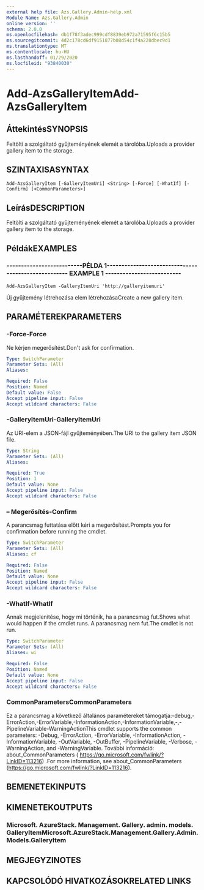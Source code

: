 ```yaml
---
external help file: Azs.Gallery.Admin-help.xml
Module Name: Azs.Gallery.Admin
online version: ''
schema: 2.0.0
ms.openlocfilehash: db1f78f3adec999cdf8839eb972a71595f6c15b5
ms.sourcegitcommit: 4d2c178cd6df9151877b08d54c1f4a228dbec9d1
ms.translationtype: MT
ms.contentlocale: hu-HU
ms.lasthandoff: 01/29/2020
ms.locfileid: "93840030"
---
```

# <span data-ttu-id="0b6f9-101">Add-AzsGalleryItem</span><span class="sxs-lookup"><span data-stu-id="0b6f9-101">Add-AzsGalleryItem</span></span>

## <span data-ttu-id="0b6f9-102">Áttekintés</span><span class="sxs-lookup"><span data-stu-id="0b6f9-102">SYNOPSIS</span></span>
<span data-ttu-id="0b6f9-103">Feltölti a szolgáltató gyűjteményének elemét a tárolóba.</span><span class="sxs-lookup"><span data-stu-id="0b6f9-103">Uploads a provider gallery item to the storage.</span></span>

## <span data-ttu-id="0b6f9-104">SZINTAXISA</span><span class="sxs-lookup"><span data-stu-id="0b6f9-104">SYNTAX</span></span>

```
Add-AzsGalleryItem [-GalleryItemUri] <String> [-Force] [-WhatIf] [-Confirm] [<CommonParameters>]
```

## <span data-ttu-id="0b6f9-105">Leírás</span><span class="sxs-lookup"><span data-stu-id="0b6f9-105">DESCRIPTION</span></span>
<span data-ttu-id="0b6f9-106">Feltölti a szolgáltató gyűjteményének elemét a tárolóba.</span><span class="sxs-lookup"><span data-stu-id="0b6f9-106">Uploads a provider gallery item to the storage.</span></span>

## <span data-ttu-id="0b6f9-107">Példák</span><span class="sxs-lookup"><span data-stu-id="0b6f9-107">EXAMPLES</span></span>

### <span data-ttu-id="0b6f9-108">--------------------------PÉLDA 1--------------------------</span><span class="sxs-lookup"><span data-stu-id="0b6f9-108">-------------------------- EXAMPLE 1 --------------------------</span></span>
```
Add-AzsGalleryItem -GalleryItemUri 'http://galleryitemuri'
```

<span data-ttu-id="0b6f9-109">Új gyűjtemény létrehozása elem létrehozása</span><span class="sxs-lookup"><span data-stu-id="0b6f9-109">Create a new gallery item.</span></span>

## <span data-ttu-id="0b6f9-110">PARAMÉTEREK</span><span class="sxs-lookup"><span data-stu-id="0b6f9-110">PARAMETERS</span></span>

### <span data-ttu-id="0b6f9-111">-Force</span><span class="sxs-lookup"><span data-stu-id="0b6f9-111">-Force</span></span>
<span data-ttu-id="0b6f9-112">Ne kérjen megerősítést.</span><span class="sxs-lookup"><span data-stu-id="0b6f9-112">Don't ask for confirmation.</span></span>

```yaml
Type: SwitchParameter
Parameter Sets: (All)
Aliases: 

Required: False
Position: Named
Default value: False
Accept pipeline input: False
Accept wildcard characters: False
```

### <span data-ttu-id="0b6f9-113">-GalleryItemUri</span><span class="sxs-lookup"><span data-stu-id="0b6f9-113">-GalleryItemUri</span></span>
<span data-ttu-id="0b6f9-114">Az URI-elem a JSON-fájl gyűjteményében.</span><span class="sxs-lookup"><span data-stu-id="0b6f9-114">The URI to the gallery item JSON file.</span></span>

```yaml
Type: String
Parameter Sets: (All)
Aliases: 

Required: True
Position: 1
Default value: None
Accept pipeline input: False
Accept wildcard characters: False
```

### <span data-ttu-id="0b6f9-115">– Megerősítés</span><span class="sxs-lookup"><span data-stu-id="0b6f9-115">-Confirm</span></span>
<span data-ttu-id="0b6f9-116">A parancsmag futtatása előtt kéri a megerősítést.</span><span class="sxs-lookup"><span data-stu-id="0b6f9-116">Prompts you for confirmation before running the cmdlet.</span></span>

```yaml
Type: SwitchParameter
Parameter Sets: (All)
Aliases: cf

Required: False
Position: Named
Default value: None
Accept pipeline input: False
Accept wildcard characters: False
```

### <span data-ttu-id="0b6f9-117">-WhatIf</span><span class="sxs-lookup"><span data-stu-id="0b6f9-117">-WhatIf</span></span>
<span data-ttu-id="0b6f9-118">Annak megjelenítése, hogy mi történik, ha a parancsmag fut.</span><span class="sxs-lookup"><span data-stu-id="0b6f9-118">Shows what would happen if the cmdlet runs.</span></span>
<span data-ttu-id="0b6f9-119">A parancsmag nem fut.</span><span class="sxs-lookup"><span data-stu-id="0b6f9-119">The cmdlet is not run.</span></span>

```yaml
Type: SwitchParameter
Parameter Sets: (All)
Aliases: wi

Required: False
Position: Named
Default value: None
Accept pipeline input: False
Accept wildcard characters: False
```

### <span data-ttu-id="0b6f9-120">CommonParameters</span><span class="sxs-lookup"><span data-stu-id="0b6f9-120">CommonParameters</span></span>
<span data-ttu-id="0b6f9-121">Ez a parancsmag a következő általános paramétereket támogatja:-debug,-ErrorAction,-ErrorVariable,-InformationAction,-InformationVariable,-,-PipelineVariable-WarningAction</span><span class="sxs-lookup"><span data-stu-id="0b6f9-121">This cmdlet supports the common parameters: -Debug, -ErrorAction, -ErrorVariable, -InformationAction, -InformationVariable, -OutVariable, -OutBuffer, -PipelineVariable, -Verbose, -WarningAction, and -WarningVariable.</span></span> <span data-ttu-id="0b6f9-122">További információ: about_CommonParameters ( https://go.microsoft.com/fwlink/?LinkID=113216) .</span><span class="sxs-lookup"><span data-stu-id="0b6f9-122">For more information, see about_CommonParameters (https://go.microsoft.com/fwlink/?LinkID=113216).</span></span>

## <span data-ttu-id="0b6f9-123">BEMENETEK</span><span class="sxs-lookup"><span data-stu-id="0b6f9-123">INPUTS</span></span>

## <span data-ttu-id="0b6f9-124">KIMENETEK</span><span class="sxs-lookup"><span data-stu-id="0b6f9-124">OUTPUTS</span></span>

### <span data-ttu-id="0b6f9-125">Microsoft. AzureStack. Management. Gallery. admin. models. GalleryItem</span><span class="sxs-lookup"><span data-stu-id="0b6f9-125">Microsoft.AzureStack.Management.Gallery.Admin.Models.GalleryItem</span></span>

## <span data-ttu-id="0b6f9-126">MEGJEGYZI</span><span class="sxs-lookup"><span data-stu-id="0b6f9-126">NOTES</span></span>

## <span data-ttu-id="0b6f9-127">KAPCSOLÓDÓ HIVATKOZÁSOK</span><span class="sxs-lookup"><span data-stu-id="0b6f9-127">RELATED LINKS</span></span>


